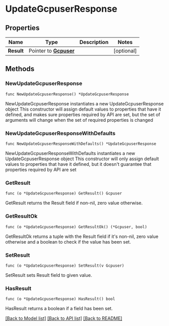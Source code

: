 # UpdateGcpuserResponse

## Properties

Name | Type | Description | Notes
------------ | ------------- | ------------- | -------------
**Result** | Pointer to [**Gcpuser**](Gcpuser.md) |  | [optional] 

## Methods

### NewUpdateGcpuserResponse

`func NewUpdateGcpuserResponse() *UpdateGcpuserResponse`

NewUpdateGcpuserResponse instantiates a new UpdateGcpuserResponse object
This constructor will assign default values to properties that have it defined,
and makes sure properties required by API are set, but the set of arguments
will change when the set of required properties is changed

### NewUpdateGcpuserResponseWithDefaults

`func NewUpdateGcpuserResponseWithDefaults() *UpdateGcpuserResponse`

NewUpdateGcpuserResponseWithDefaults instantiates a new UpdateGcpuserResponse object
This constructor will only assign default values to properties that have it defined,
but it doesn't guarantee that properties required by API are set

### GetResult

`func (o *UpdateGcpuserResponse) GetResult() Gcpuser`

GetResult returns the Result field if non-nil, zero value otherwise.

### GetResultOk

`func (o *UpdateGcpuserResponse) GetResultOk() (*Gcpuser, bool)`

GetResultOk returns a tuple with the Result field if it's non-nil, zero value otherwise
and a boolean to check if the value has been set.

### SetResult

`func (o *UpdateGcpuserResponse) SetResult(v Gcpuser)`

SetResult sets Result field to given value.

### HasResult

`func (o *UpdateGcpuserResponse) HasResult() bool`

HasResult returns a boolean if a field has been set.


[[Back to Model list]](../README.md#documentation-for-models) [[Back to API list]](../README.md#documentation-for-api-endpoints) [[Back to README]](../README.md)


